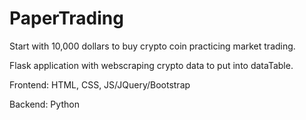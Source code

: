# PaperTrading

Start with 10,000 dollars to buy crypto coin practicing market trading. 


Flask application with webscraping crypto data to put into dataTable.

Frontend: HTML, CSS, JS/JQuery/Bootstrap

Backend: Python